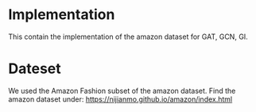 # Implementation

This contain the implementation of the amazon dataset for GAT, GCN, GI.

# Dateset

We used the Amazon Fashion subset of the amazon dataset.
Find the amazon dataset under: https://nijianmo.github.io/amazon/index.html
